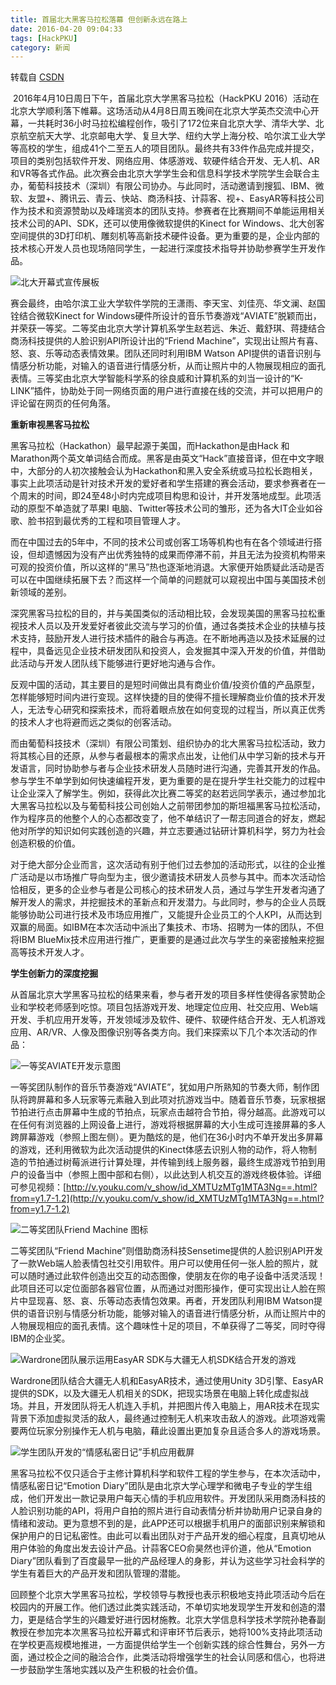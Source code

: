 ```yaml
---
title: 首届北大黑客马拉松落幕 但创新永远在路上
date: 2016-04-20 09:04:33
tags: [HackPKU]
category: 新闻
---
```


转载自 [CSDN](http://www.csdn.net/article/a/2016-04-20/15837548)

 2016年4月10日周日下午，首届北京大学黑客马拉松（HackPKU 2016）活动在北京大学顺利落下帷幕。这场活动从4月8日周五晚间在北京大学英杰交流中心开幕，一共耗时36小时马拉松编程创作，吸引了172位来自北京大学、清华大学、北京航空航天大学、北京邮电大学、复旦大学、纽约大学上海分校、哈尔滨工业大学等高校的学生，组成41个二至五人的项目团队。最终共有33件作品完成并提交，项目的类别包括软件开发、网络应用、体感游戏、软硬件结合开发、无人机、AR和VR等各式作品。此次赛会由北京大学学生会和信息科学技术学院学生会联合主办，葡萄科技技术（深圳）有限公司协办。与此同时，活动邀请到搜狐、IBM、微软、友盟+、腾讯云、青云、快站、商汤科技、计蒜客、视+、EasyAR等科技公司作为技术和资源赞助以及峰瑞资本的团队支持。参赛者在比赛期间不单能运用相关技术公司的API、SDK，还可以使用像微软提供的Kinect for Windows、北大创客空间提供的3D打印机、雕刻机等高新技术硬件设备。更为重要的是，企业内部的技术核心开发人员也现场陪同学生，一起进行深度技术指导并协助参赛学生开发作品。

![北大开幕式宣传展板](http://articles.csdn.net/uploads/allimg/160420/241_160420090756_1.jpg)

赛会最终，由哈尔滨工业大学软件学院的王潇雨、李天宝、刘佳亮、华文澜、赵国铨结合微软Kinect for Windows硬件所设计的音乐节奏游戏“AVIATE”脱颖而出，并荣获一等奖。二等奖由北京大学计算机系学生赵若远、朱近、戴舒琪、蒋捷结合商汤科技提供的人脸识别API所设计出的“Friend Machine”，实现出让照片有喜、怒、哀、乐等动态表情效果。团队还同时利用IBM Watson API提供的语音识别与情感分析功能，对输入的语音进行情感分析，从而让照片中的人物展现相应的面孔表情。三等奖由北京大学智能科学系的徐良威和计算机系的刘当一设计的“K-LINK”插件，协助处于同一网络页面的用户进行直接在线的交流，并可以把用户的评论留在网页的任何角落。

**重新审视黑客马拉松**

黑客马拉松（Hackathon）最早起源于美国，而Hackathon是由Hack 和 Marathon两个英文单词结合而成。黑客是由英文“Hack”直接音译，但在中文字眼中，大部分的人初次接触会认为Hackathon和黑入安全系统或马拉松长跑相关，事实上此项活动是针对技术开发的爱好者和学生搭建的赛会活动，要求参赛者在一个周末的时间，即24至48小时内完成项目构思和设计，并开发落地成型。此项活动的原型不单造就了苹果I 电脑、Twitter等技术公司的雏形，还为各大IT企业如谷歌、脸书招到最优秀的工程和项目管理人才。

而在中国过去的5年中，不同的技术公司或创客工场等机构也有在各个领域进行搭设，但却遗憾因为没有产出优秀独特的成果而停滞不前，并且无法为投资机构带来可观的投资价值，所以这样的“黑马”热也逐渐地消退。大家便开始质疑此活动是否可以在中国继续拓展下去？而这样一个简单的问题就可以窥视出中国与美国技术创新领域的差别。

深究黑客马拉松的目的，并与美国类似的活动相比较，会发现美国的黑客马拉松重视技术人员以及开发爱好者彼此交流与学习的价值，通过各类技术企业的扶植与技术支持，鼓励开发人进行技术插件的融合与再造。在不断地再造以及技术延展的过程中，具备远见企业技术研发团队和投资人，会发掘其中深入开发的价值，并借助此活动与开发人团队线下能够进行更好地沟通与合作。

反观中国的活动，其主要目的是短时间做出具有商业价值/投资价值的产品原型，怎样能够短时间内进行变现。这样快捷的目的使得不擅长理解商业价值的技术开发人，无法专心研究和探索技术，而将着眼点放在如何变现的过程当，所以真正优秀的技术人才也将避而远之类似的创客活动。

而由葡萄科技技术（深圳）有限公司策划、组织协办的北大黑客马拉松活动，致力将其核心目的还原，从参与者最根本的需求点出发，让他们从中学习新的技术与开发语言，同时协助参与者与企业技术研发人员随时进行沟通，完善其开发的作品。参与学生不单学到如何快速编程开发，更为重要的是在提升学生社交能力的过程中让企业深入了解学生。例如，获得此次比赛二等奖的赵若远同学表示，通过参加北大黑客马拉松以及与葡萄科技公司创始人之前带团参加的斯坦福黑客马拉松活动，作为程序员的他整个人的心态都改变了，他不单结识了一帮志同道合的好友，燃起他对所学的知识如何实践创造的兴趣，并立志要通过钻研计算机科学，努力为社会创造积极的价值。

对于绝大部分企业而言，这次活动有别于他们过去参加的活动形式，以往的企业推广活动是以市场推广导向型为主，很少邀请技术研发人员参与其中。而本次活动恰恰相反，更多的企业参与者是公司核心的技术研发人员，通过与学生开发者沟通了解开发人的需求，并挖掘技术的革新点和开发潜力。与此同时，参与的企业人员既能够协助公司进行技术及市场应用推广，又能提升企业员工的个人KPI，从而达到双赢的局面。如IBM在本次活动中派出了集技术、市场、招聘为一体的团队，不但将IBM BlueMix技术应用进行推广，更重要的是通过此次与学生的亲密接触来挖掘高等技术开发人才。

**学生创新力的深度挖掘**

从首届北京大学黑客马拉松的结果来看，参与者开发的项目多样性使得各家赞助企业和学校老师感到吃惊。项目包括游戏开发、地理定位应用、社交应用、Web端开发、手机应用开发等，开发领域涉及软件、硬件、软硬件结合开发、无人机游戏应用、AR/VR、人像及图像识别等各类方向。我们来探索以下几个本次活动的作品：

![一等奖AVIATE开发示意图](http://articles.csdn.net/uploads/allimg/160420/241_160420090819_1.jpg)

一等奖团队制作的音乐节奏游戏“AVIATE”，犹如用户所熟知的节奏大师，制作团队将跨屏幕和多人玩家等元素融入到此项对抗游戏当中。随着音乐节奏，玩家根据节拍进行点击屏幕中生成的节拍点，玩家点击越符合节拍，得分越高。此游戏可以在任何有浏览器的上网设备上进行，游戏将根据屏幕的大小生成可连接屏幕的多人跨屏幕游戏（参照上图左侧）。更为酷炫的是，他们在36小时内不单开发出多屏幕的游戏，还利用微软为此次活动提供的Kinect体感去识别人物的动作，将人物制造的节拍通过树莓派进行计算处理，并传输到线上服务器，最终生成游戏节拍到用户的设备当中（参照上图中部和右侧），以此达到人机交互的游戏终极体验。详细可参见视频：[http://v.youku.com/v_show/id_XMTUzMTg1MTA3Ng==.html?from=y1.7-1.2](http://v.youku.com/v_show/id_XMTUzMTg1MTA3Ng==.html?from=y1.7-1.2)

![二等奖团队Friend Machine 图标](http://articles.csdn.net/uploads/allimg/160420/241_160420090833_1.jpg)

二等奖团队“Friend Machine”则借助商汤科技Sensetime提供的人脸识别API开发了一款Web端人脸表情包社交引用软件。用户可以使用任何一张人脸的照片，就可以随时通过此软件创造出交互的动态图像，使朋友在你的电子设备中活灵活现！此项目还可以定位面部各器官位置，从而通过对图形操作，便可实现出让人脸在照片中显现喜、怒、哀、乐等动态表情包效果。再者，开发团队利用IBM Watson提供的语音识别与情感分析功能，能够对输入的语音进行情感分析，从而让照片中的人物展现相应的面孔表情。这个趣味性十足的项目，不单获得了二等奖，同时夺得IBM的企业奖。

![Wardrone团队展示运用EasyAR SDK与大疆无人机SDK结合开发的游戏](http://articles.csdn.net/uploads/allimg/160420/241_160420090849_1.jpg)

Wardrone团队结合大疆无人机和EasyAR技术，通过使用Unity 3D引擎、EasyAR提供的SDK，以及大疆无人机相关的SDK，把现实场景在电脑上转化成虚拟战场。并且，开发团队将无人机连入手机，并把图片传入电脑上，用AR技术在现实背景下添加虚拟灵活的敌人，最终通过控制无人机来攻击敌人的游戏。此项游戏需要两位玩家分别操作无人机与电脑，藉此设置出更加复杂且适合多人的游戏场景。

![学生团队开发的“情感私密日记”手机应用截屏](http://articles.csdn.net/uploads/allimg/160420/241_160420090903_1.jpg)

黑客马拉松不仅只适合于主修计算机科学和软件工程的学生参与，在本次活动中，情感私密日记“Emotion Diary”团队是由北京大学心理学和微电子专业的学生组成，他们开发出一款记录用户每天心情的手机应用软件。开发团队采用商汤科技的人脸识别功能的API，将用户自拍的照片进行自动表情分析并协助用户记录自身的情绪和波动。更为意想不到的是，此APP还可以根据手机用户的面部识别来解锁和保护用户的日记私密性。由此可以看出团队对于产品开发的细心程度，且真切地从用户体验的角度出发去设计产品。计蒜客CEO俞昊然也评价道，他从“Emotion Diary”团队看到了百度最早一批的产品经理人的身影，并认为这些学习社会科学的学生有着巨大的产品开发和团队管理的潜能。

回顾整个北京大学黑客马拉松，学校领导与教授也表示积极地支持此项活动今后在校园内的开展工作。他们透过此类实践活动，不单切实地发现学生开发和创造的潜力，更是结合学生的兴趣爱好进行因材施教。北京大学信息科学技术学院孙艳春副教授在参加完本次黑客马拉松开幕式和评审环节后表示，她将100%支持此项活动在学校更高规模地推进，一方面提供给学生一个创新实践的综合性舞台，另外一方面，通过校企之间的融洽合作，此类活动将增强学生的社会认同感和信心，也将进一步鼓励学生落地实践以及产生积极的社会价值。

